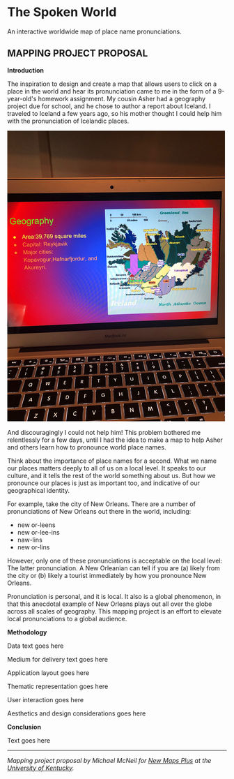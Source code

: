 # The Spoken World
An interactive worldwide map of place name pronunciations.

## MAPPING PROJECT PROPOSAL

**Introduction**

The inspiration to design and create a map that allows users to click on a place in the world and hear its pronunciation came to me in the form of a 9-year-old's homework assignment. My cousin Asher had a geography project due for school, and he chose to author a report about Iceland. I traveled to Iceland a few years ago, so his mother thought I could help him with the pronunciation of Icelandic places.

![iceland homework](/images/ashers-homework.png "Asher's Geography Homework")

And discouragingly I could not help him! This problem bothered me relentlessly for a few days, until I had the idea to make a map to help Asher and others learn how to pronounce world place names.

Think about the importance of place names for a second. What we name our places matters deeply to all of us on a local level. It speaks to our culture, and it tells the rest of the world something about us. But how we pronounce our places is just as important too, and indicative of our geographical identity.

For example, take the city of New Orleans. There are a number of pronunciations of New Orleans out there in the world, including:

* new or-leens
* new or-lee-ins 
* naw-lins
* new or-lins

However, only one of these pronunciations is acceptable on the local level: The latter pronunciation. A New Orleanian can tell if you are (a) likely from the city or (b) likely a tourist immediately by how you pronounce New Orleans.

Pronunciation is personal, and it is local. It also is a global phenomenon, in that this anecdotal example of New Orleans plays out all over the globe across all scales of geography. This mapping project is an effort to elevate local pronunciations to a global audience.

**Methodology**

Data text goes here

Medium for delivery text goes here

Application layout goes here

Thematic representation goes here

User interaction goes here

Aesthetics and design considerations goes here

**Conclusion**

Text goes here

---
*Mapping project proposal by Michael McNeil for [New Maps Plus](https://newmapsplus.as.uky.edu/) at the [University of Kentucky](http://www.uky.edu/UKHome/).*
